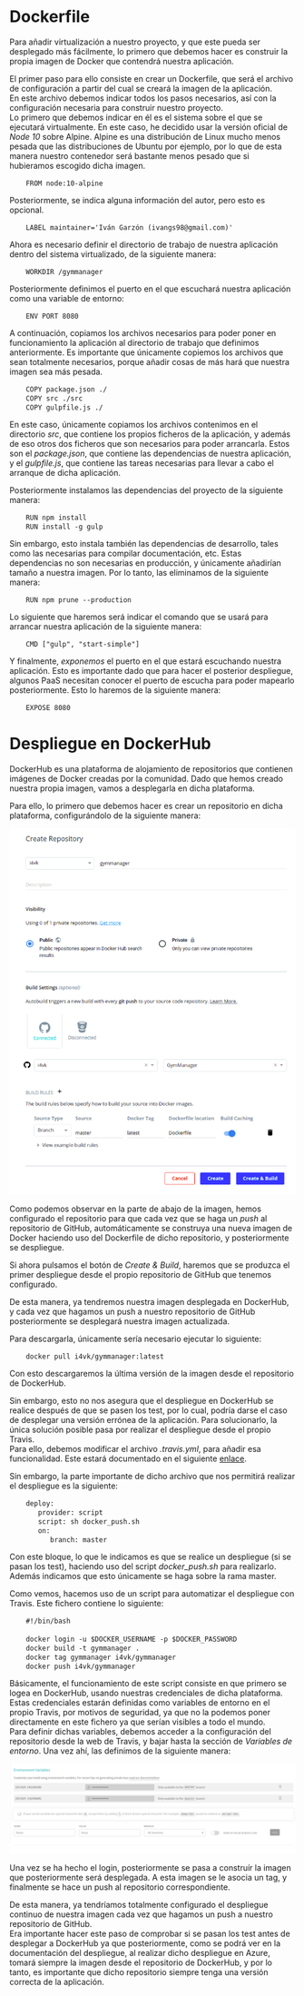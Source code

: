 # Dockerfile

Para añadir virtualización a nuestro proyecto, y que este pueda ser desplegado más fácilmente, lo primero que debemos hacer es construir la propia imagen de Docker que contendrá nuestra aplicación.

El primer paso para ello consiste en crear un Dockerfile, que será el archivo de configuración a partir del cual se creará la imagen de la aplicación.  
En este archivo debemos indicar todos los pasos necesarios, así con la configuración necesaria para construir nuestro proyecto.  
Lo primero que debemos indicar en él es el sistema sobre el que se ejecutará virtualmente. En este caso, he decidido usar la versión oficial de *Node 10* sobre Alpine. Alpine es una distribución de Linux mucho menos pesada que las distribuciones de Ubuntu por ejemplo, por lo que de esta manera nuestro contenedor será bastante menos pesado que si hubieramos escogido dicha imagen.

        FROM node:10-alpine

Posteriormente, se indica alguna información del autor, pero esto es opcional.

        LABEL maintainer='Iván Garzón (ivangs98@gmail.com)'

Ahora es necesario definir el directorio de trabajo de nuestra aplicación dentro del sistema virtualizado, de la siguiente manera:

        WORKDIR /gymmanager

Posteriormente definimos el puerto en el que escuchará nuestra aplicación como una variable de entorno:

        ENV PORT 8080

A continuación, copiamos los archivos necesarios para poder poner en funcionamiento la aplicación al directorio de trabajo que definimos anteriormente. Es importante que únicamente copiemos los archivos que sean totalmente necesarios, porque añadir cosas de más hará que nuestra imagen sea más pesada.  

        COPY package.json ./
        COPY src ./src
        COPY gulpfile.js ./

En este caso, únicamente copiamos los archivos contenimos en el directorio *src*, que contiene los propios ficheros de la aplicación, y además de eso otros dos ficheros que son necesarios para poder arrancarla. Estos son el *package.json*, que contiene las dependencias de nuestra aplicación, y el *gulpfile.js*, que contiene las tareas necesarias para llevar a cabo el arranque de dicha aplicación.

Posteriormente instalamos las dependencias del proyecto de la siguiente manera:

        RUN npm install
        RUN install -g gulp

Sin embargo, esto instala también las dependencias de desarrollo, tales como las necesarias para compilar documentación, etc. Estas dependencias no son necesarias en producción, y únicamente añadirían tamaño a nuestra imagen. Por lo tanto, las eliminamos de la siguiente manera:

        RUN npm prune --production

Lo siguiente que haremos será indicar el comando que se usará para arrancar nuestra aplicación de la siguiente manera:

        CMD ["gulp", "start-simple"]

Y finalmente, *exponemos* el puerto en el que estará escuchando nuestra aplicación. Esto es importante dado que para hacer el posterior despliegue, algunos PaaS necesitan conocer el puerto de escucha para poder mapearlo posteriormente. Esto lo haremos de la siguiente manera:

        EXPOSE 8080

# Despliegue en DockerHub

DockerHub es una plataforma de alojamiento de repositorios que contienen imágenes de Docker creadas por la comunidad. Dado que hemos creado nuestra propia imagen, vamos a desplegarla en dicha plataforma. 

Para ello, lo primero que debemos hacer es crear un repositorio en dicha plataforma, configurándolo de la siguiente manera:

![](./images/docker_hub_repo.png)

Como podemos observar en la parte de abajo de la imagen, hemos configurado el repositorio para que cada vez que se haga un *push* al repositorio de GitHub, automáticamente se construya una nueva imagen de Docker haciendo uso del Dockerfile de dicho repositorio, y posteriormente se despliegue.

Si ahora pulsamos el botón de *Create & Build*, haremos que se produzca el primer despliegue desde el propio repositorio de GitHub que tenemos configurado.

De esta manera, ya tendremos nuestra imagen desplegada en DockerHub, y cada vez que hagamos un push a nuestro repositorio de GitHub posteriormente se desplegará nuestra imagen actualizada.

Para descargarla, únicamente sería necesario ejecutar lo siguiente:

        docker pull i4vk/gymmanager:latest

Con esto descargaremos la última versión de la imagen desde el repositorio de DockerHub.

Sin embargo, esto no nos asegura que el despliegue en DockerHub se realice después de que se pasen los test, por lo cual, podría darse el caso de desplegar una versión errónea de la aplicación. Para solucionarlo, la única solución posible pasa por realizar el despliegue desde el propio Travis.  
Para ello, debemos modificar el archivo *.travis.yml*, para añadir esa funcionalidad. Este estará documentado en el siguiente [enlace](https://i4vk.github.io/GymManager/doc_CI).

Sin embargo, la parte importante de dicho archivo que nos permitirá realizar el despliegue es la siguiente:

        deploy:
           provider: script
           script: sh docker_push.sh
           on:
              branch: master

Con este bloque, lo que le indicamos es que se realice un despliegue (si se pasan los test), haciendo uso del script *docker_push.sh* para realizarlo. Además indicamos que esto únicamente se haga sobre la rama master. 

Como vemos, hacemos uso de un script para automatizar el despliegue con Travis. Este fichero contiene lo siguiente:

        #!/bin/bash

        docker login -u $DOCKER_USERNAME -p $DOCKER_PASSWORD
        docker build -t gymmanager .
        docker tag gymmanager i4vk/gymmanager
        docker push i4vk/gymmanager

Básicamente, el funcionamiento de este script consiste en que primero se logea en DockerHub, usando nuestras credenciales de dicha plataforma. Estas credenciales estarán definidas como variables de entorno en el propio Travis, por motivos de seguridad, ya que no la podemos poner directamente en este fichero ya que serían visibles a todo el mundo.  
Para definir dichas variables, debemos acceder a la configuración del repositorio desde la web de Travis, y bajar hasta la sección de *Variables de entorno*. Una vez ahí, las definimos de la siguiente manera:

![](./images/variables_travis.png)

Una vez se ha hecho el login, posteriormente se pasa a construír la imagen que posteriormente será desplegada. A esta imagen se le asocia un tag, y finalmente se hace un push al repositorio correspondiente.

De esta manera, ya tendríamos totalmente configurado el despliegue continuo de nuestra imagen cada vez que hagamos un push a nuestro repositorio de GitHub.  
Era importante hacer este paso de comprobar si se pasan los test antes de desplegar a DockerHub ya que posteriormente, como se podrá ver en la documentación del despliegue, al realizar dicho despliegue en Azure, tomará siempre la imagen desde el repositorio de DockerHub, y por lo tanto, es importante que dicho repositorio siempre tenga una versión correcta de la aplicación.